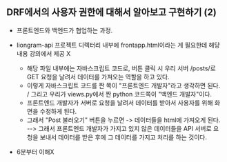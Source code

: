 ## DRF에서의 사용자 권한에 대해서 알아보고 구현하기 (2)
- 프론트엔드와 백엔드가 협업하는 과정.
- liongram-api 프로젝트 디렉터리 내부에 frontapp.html이라는 게 필요한데 해당 내용 강의에서 제공 X
  - 해당 파일 내부에는 자바스크립트 코드로, 버튼 클릭 시 우리 서버 /posts/로 GET 요청을 날려서 데이터를 가져오는 역할을 하고 있다. 
  - 이렇게 자바스크립트 코드를 짠 쪽이 "프론트엔드 개발자"라고 생각하면 된다. / 그리고 우리가 views.py에서 짠 python 코드쪽이 "백엔드 개발자"이다.
  - 프론트엔드 개발자가 서버로 요청을 날려서 데이터를 받아서 사용자를 위해 화면을 수정하게 된다.
  - 그래서 "Post 불러오기" 버튼을 누르면 -> 데이터들을 html에 가져오게 된다. --> 그래서 프론트엔드 개발자가 가지고 있지 않은 데이터들을 API 서버로 요청을 보내서 데이터를 받은 후에 그 데이터를 가지고 처리를 하는 것이다.

- 6분부터 이해X 
